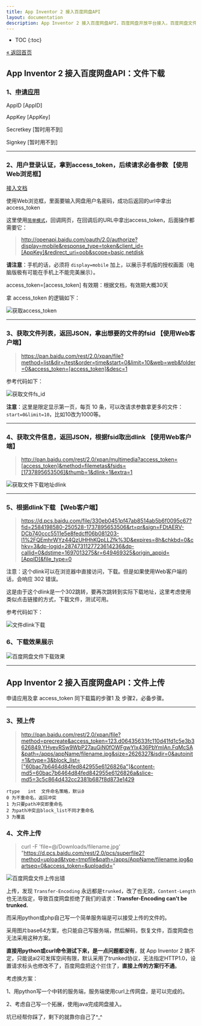 ```yaml
---
title: App Inventor 2 接入百度网盘API
layout: documentation
description: App Inventor 2 接入百度网盘API，百度网盘开放平台接入，百度网盘文件下载，文件上传。
---
```


* TOC
{:toc}

[&laquo; 返回首页](index.html)

## App Inventor 2 接入百度网盘API：文件下载

### 1、[申请应用](https://pan.baidu.com/union/doc/fl0hhnulu)

AppID [AppID]

AppKey [AppKey]

Secretkey [暂时用不到]

Signkey [暂时用不到]

***
### 2、用户登录认证，拿到access_token，后续请求必备参数 【使用Web浏览框】

[接入文档](https://pan.baidu.com/union/document/basic)


使用Web浏览框，里面要输入网盘用户名密码，成功后返回的url中拿出access_token

这里使用[`简单模式`](https://pan.baidu.com/union/doc/6l0ryrjzv)，回调网页，在回调后的URL中拿出access_token，后面操作都需要它：

> http://openapi.baidu.com/oauth/2.0/authorize?display=mobile&response_type=token&client_id=[AppKey]&redirect_uri=oob&scope=basic,netdisk

**请注意**：手机的话，必须将 `display=mobile` 加上，以展示手机版的授权画面（电脑版极有可能在手机上不能完美展示）。

access_token=[access_token]    有效期：根据文档，有效期大概30天

拿 access_token 的逻辑如下：

![获取access_token](images/获取access_token.png)

***
### 3、获取文件列表，返回JSON，拿出想要的文件的fsid 【使用Web客户端】

> https://pan.baidu.com/rest/2.0/xpan/file?method=list&dir=/test&order=time&start=0&limit=10&web=web&folder=0&access_token=[access_token]&desc=1

参考代码如下：

![获取文件fs_id](images/获取文件fs_id.png)

**注意**：这里是限定显示第一页，每页 10 条，可以改请求参数拿更多的文件：`start=0&limit=10`，比如10改为1000等。

***
### 4、获取文件信息，返回JSON，根据fsid取出dlink 【使用Web客户端】

> http://pan.baidu.com/rest/2.0/xpan/multimedia?access_token=[access_token]&method=filemetas&fsids=[1737895653506]&thumb=1&dlink=1&extra=1

![获取文件下载地址dlink](images/获取文件下载地址dlink.png)

***
### 5、根据dlink下载 【Web客户端】

> https://d.pcs.baidu.com/file/330eb0451pf47ab8514ab5b6f0095c67?fid=2584198580-250528-1737895653506&rt=pr&sign=FDtAERV-DCb740ccc5511e5e8fedcff06b081203-l1%2FQEmhrWYz44QzUHHhKQpLLZfk%3D&expires=8h&chkbd=0&chkv=3&dp-logid=2874731127723614236&dp-callid=0&dstime=1697013275&r=649469325&origin_appid=[AppID]&file_type=0

注意：这个dlink可以在浏览器中直接访问，下载。但是如果使用Web客户端的话，会响应 302 错误。

这是由于这个dlink是一个302跳转，要再次跳转到实际下载地址，这里考虑使用类似点击链接的方式，下载文件，测试可用。

参考代码如下：

![文件dlink下载](images/文件dlink下载.png)

<!--注意：dlink中需转义   \u0026  ->  &-->

### 6、下载效果展示

![百度网盘文件下载效果](images/百度网盘文件下载效果.png)


***
## App Inventor 2 接入百度网盘API：文件上传

申请应用及拿 access_token 同下载篇的步骤1 及 步骤2，必备步骤。

***
### 3、预上传

> http://pan.baidu.com/rest/2.0/xpan/file?method=precreate&access_token=123.d06435633fc110d41fd1c5e3b3626849.YHyevRSw9WbP27auGiN0fOWFgwYIx436PbYmIAn.FqMcSA&path=/apps/appName/filename.jpg&size=2626327&isdir=0&autoinit=1&rtype=3&block_list=["60bac7b6464d84fed842955e6126826a"]&content-md5=60bac7b6464d84fed842955e6126826a&slice-md5=3c5c864d432cc2381b687f8d873e1429

```
rtype	int	 文件命名策略，默认0
0 为不重命名，返回冲突
1 为只要path冲突即重命名
2 为path冲突且block_list不同才重命名
3 为覆盖
```

### 4、文件上传

> curl -F 'file=@/Downloads/filename.jpg' "https://d.pcs.baidu.com/rest/2.0/pcs/superfile2?method=upload&type=tmpfile&path=/apps/AppName/filename.jpg&partseq=0&access_token=&uploadid="

![百度网盘文件上传出错](images/百度网盘文件上传出错.png)

上传，发现 `Transfer-Encoding` 永远都是`trunked`，改了也无效，`Content-Length`也无法指定，导致百度网盘拒绝了我们的请求：**Transfer-Encoding can't be trunked.**

而采用python或php自己写一个简单服务端是可以接受上传的文件的。

采用图片base64方案，也只能自己写服务端，然后解码，恢复文件，百度网盘也无法采用这种方案。

**直接用python或curl命令测试下来，是一点问题都没有**，就 App Inventor 2 搞不定，只能说ai2可发挥空间有限，默认采用了trunked协议，无法指定HTTP1.0，设置请求标头也修改不了，百度网盘把这个拦住了，**直接上传的方案行不通**。

考虑换方案：

1、用python写一个中转的服务端，服务端使用curl上传网盘，是可以完成的。

2、考虑自己写一个拓展，使用java完成网盘接入。

坑已经帮你踩了，剩下的就靠你自己了^_^
